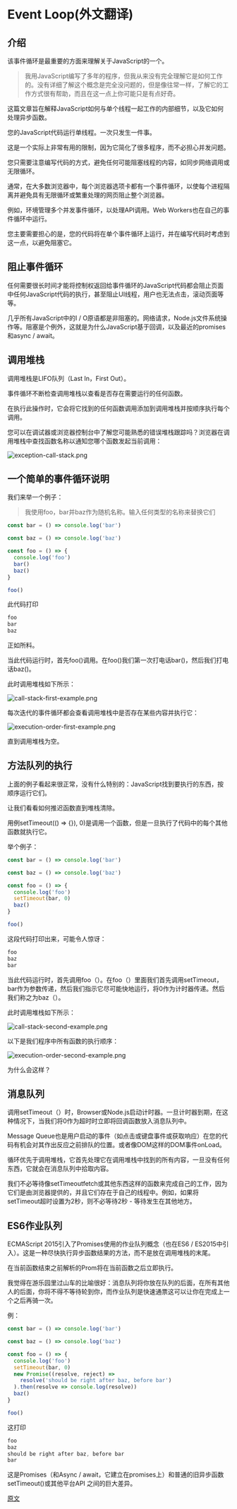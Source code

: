 # Event Loop(外文翻译)
## 介绍
该事件循环是最重要的方面来理解关于JavaScript的一个。


>我用JavaScript编写了多年的程序，但我从来没有完全理解它是如何工作的。没有详细了解这个概念是完全没问题的，但是像往常一样，了解它的工作方式很有帮助，而且在这一点上你可能只是有点好奇。


这篇文章旨在解释JavaScript如何与单个线程一起工作的内部细节，以及它如何处理异步函数。

您的JavaScript代码运行单线程。一次只发生一件事。

这是一个实际上非常有用的限制，因为它简化了很多程序，而不必担心并发问题。

您只需要注意编写代码的方式，避免任何可能阻塞线程的内容，如同步网络调用或无限循环。

通常，在大多数浏览器中，每个浏览器选项卡都有一个事件循环，以使每个进程隔离并避免具有无限循环或繁重处理的网页阻止整个浏览器。

例如，环境管理多个并发事件循环，以处理API调用。Web Workers也在自己的事件循环中运行。

您主要需要担心的是，您的代码将在单个事件循环上运行，并在编写代码时考虑到这一点，以避免阻塞它。

## 阻止事件循环

任何需要很长时间才能将控制权返回给事件循环的JavaScript代码都会阻止页面中任何JavaScript代码的执行，甚至阻止UI线程，用户也无法点击，滚动页面等等。

几乎所有JavaScript中的I / O原语都是非阻塞的。网络请求，Node.js文件系统操作等。阻塞是个例外，这就是为什么JavaScript基于回调，以及最近的promises和async / await。

## 调用堆栈

调用堆栈是LIFO队列（Last In，First Out）。

事件循环不断检查调用堆栈以查看是否存在需要运行的任何函数。

在执行此操作时，它会将它找到的任何函数调用添加到调用堆栈并按顺序执行每个调用。

您可以在调试器或浏览器控制台中了解您可能熟悉的错误堆栈跟踪吗？浏览器在调用堆栈中查找函数名称以通知您哪个函数发起当前调用：

![exception-call-stack.png](https://github.com/skyujilong/notebook/blob/master/src/exception-call-stack.png)

## 一个简单的事件循环说明
我们来举一个例子：

>我使用foo，bar并baz作为随机名称。输入任何类型的名称来替换它们

```javascript
const bar = () => console.log('bar')

const baz = () => console.log('baz')

const foo = () => {
  console.log('foo')
  bar()
  baz()
}

foo()
```

此代码打印

```javascript
foo
bar
baz
```
正如所料。

当此代码运行时，首先foo()调用。在foo()我们第一次打电话bar()，然后我们打电话baz()。

此时调用堆栈如下所示：

![call-stack-first-example.png](https://github.com/skyujilong/notebook/blob/master/src/call-stack-first-example.png)

每次迭代的事件循环都会查看调用堆栈中是否存在某些内容并执行它：

![execution-order-first-example.png](https://github.com/skyujilong/notebook/blob/master/src/execution-order-first-example.png)

直到调用堆栈为空。

## 方法队列的执行

上面的例子看起来很正常，没有什么特别的：JavaScript找到要执行的东西，按顺序运行它们。

让我们看看如何推迟函数直到堆栈清除。

用例setTimeout(() => {}), 0)是调用一个函数，但是一旦执行了代码中的每个其他函数就执行它。

举个例子：

```javascript
const bar = () => console.log('bar')

const baz = () => console.log('baz')

const foo = () => {
  console.log('foo')
  setTimeout(bar, 0)
  baz()
}

foo()
```

这段代码打印出来，可能令人惊讶：

```javascript
foo
baz
bar
```

当此代码运行时，首先调用foo（）。在foo（）里面我们首先调用setTimeout，bar作为参数传递，然后我们指示它尽可能快地运行，将0作为计时器传递。然后我们称之为baz（）。

此时调用堆栈如下所示：

![call-stack-second-example.png](https://github.com/skyujilong/notebook/blob/master/src/call-stack-second-example.png)

以下是我们程序中所有函数的执行顺序：

![execution-order-second-example.png](https://github.com/skyujilong/notebook/blob/master/src/execution-order-second-example.png)

为什么会这样？

## 消息队列

调用setTimeout（）时，Browser或Node.js启动计时器。一旦计时器到期，在这种情况下，当我们将0作为超时时立即将回调函数放入消息队列中。

Message Queue也是用户启动的事件（如点击或键盘事件或获取响应）在您的代码有机会对其作出反应之前排队的位置。或者像DOM这样的DOM事件onLoad。

循环优先于调用堆栈，它首先处理它在调用堆栈中找到的所有内容，一旦没有任何东西，它就会在消息队列中拾取内容。

我们不必等待像setTimeoutfetch或其他东西这样的函数来完成自己的工作，因为它们是由浏览器提供的，并且它们存在于自己的线程中。例如，如果将setTimeout超时设置为2秒，则不必等待2秒 - 等待发生在其他地方。

## ES6作业队列

ECMAScript 2015引入了Promises使用的作业队列概念（也在ES6 / ES2015中引入）。这是一种尽快执行异步函数结果的方法，而不是放在调用堆栈的末尾。

在当前函数结束之前解析的Prom将在当前函数之后立即执行。

我觉得在游乐园里过山车的比喻很好：消息队列将你放在队列的后面，在所有其他人的后面，你将不得不等待轮到你，而作业队列是快速通票这可以让你在完成上一个之后再骑一次。

例：

```javascript
const bar = () => console.log('bar')

const baz = () => console.log('baz')

const foo = () => {
  console.log('foo')
  setTimeout(bar, 0)
  new Promise((resolve, reject) =>
    resolve('should be right after baz, before bar')
  ).then(resolve => console.log(resolve))
  baz()
}

foo()
```

这打印

```javascript
foo
baz
should be right after baz, before bar
bar
```

这是Promises（和Async / await，它建立在promises上）和普通的旧异步函数setTimeout()或其他平台API 之间的巨大差异。



[原文](https://flaviocopes.com/javascript-event-loop/#es6-job-queue)